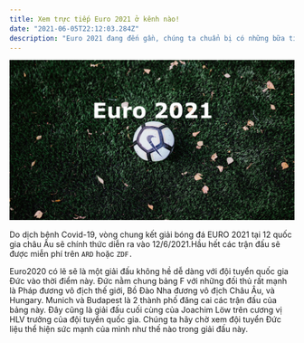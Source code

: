 ```yaml
---
title: Xem trực tiếp Euro 2021 ở kênh nào!
date: "2021-06-05T22:12:03.284Z"
description: "Euro 2021 đang đến gần, chúng ta chuẩn bị có những bữa tiệc bóng đá tuyệt vời."
---
```


![Euro2021](./euro2021.jpg)

Do dịch bệnh Covid-19, vòng chung kết giải bóng đá EURO 2021 tại 12 quốc gia châu Âu sẽ chính thức diễn ra vào 12/6/2021.Hầu hết các trận đấu sẽ được miễn phí trên `ARD` hoặc `ZDF.`

Euro2020 có lẽ sẽ là một giải đấu không hề dễ dàng với đội tuyển quốc gia Đức vào thời điểm này. Đức nằm chung bảng F với những đối thủ rất mạnh là Pháp đương vô địch thế giới, Bồ Đào Nha đương vô địch Châu Âu, và Hungary. Munich và Budapest là 2 thành phố đăng cai các trận đấu của bảng này. Đây cũng là giải đấu cuối cùng của Joachim Löw trên cương vị HLV trưởng của đội tuyển quốc gia. Chúng ta hãy chờ xem đội tuyển Đức liệu thể hiện sức mạnh của mình như thế nào trong giải đấu này.
